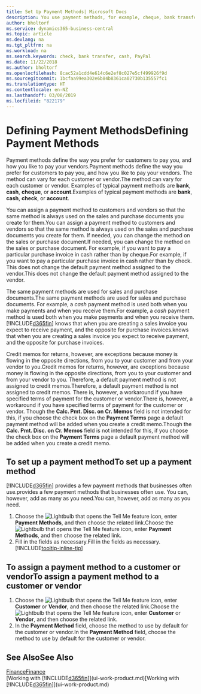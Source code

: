 ```yaml
---
title: Set Up Payment Methods| Microsoft Docs
description: You use payment methods, for example, cheque, bank transfer, cash, or PayPal, to define how sales and purchase invoices will be paid.
author: bholtorf
ms.service: dynamics365-business-central
ms.topic: article
ms.devlang: na
ms.tgt_pltfrm: na
ms.workload: na
ms.search.keywords: check, bank transfer, cash, PayPal
ms.date: 11/22/2018
ms.author: bholtorf
ms.openlocfilehash: 8cac52a1cdd4e614c6e2ef8c027e5cf499926f9d
ms.sourcegitcommit: 1bcfaa99ea302e6b84b8361ca02730b135557fc1
ms.translationtype: HT
ms.contentlocale: en-NZ
ms.lasthandoff: 03/08/2019
ms.locfileid: "822179"
---
```

# <a name="defining-payment-methods"></a><span data-ttu-id="08f04-103">Defining Payment Methods</span><span class="sxs-lookup"><span data-stu-id="08f04-103">Defining Payment Methods</span></span>
<span data-ttu-id="08f04-104">Payment methods define the way you prefer for customers to pay you, and how you like to pay your vendors.</span><span class="sxs-lookup"><span data-stu-id="08f04-104">Payment methods define the way you prefer for customers to pay you, and how you like to pay your vendors.</span></span> <span data-ttu-id="08f04-105">The method can vary for each customer or vendor.</span><span class="sxs-lookup"><span data-stu-id="08f04-105">The method can vary for each customer or vendor.</span></span> <span data-ttu-id="08f04-106">Examples of typical payment methods are **bank**, **cash**, **cheque**, or **account**.</span><span class="sxs-lookup"><span data-stu-id="08f04-106">Examples of typical payment methods are **bank**, **cash**, **check**, or **account**.</span></span> 

<span data-ttu-id="08f04-107">You can assign a payment method to customers and vendors so that the same method is always used on the sales and purchase documents you create for them.</span><span class="sxs-lookup"><span data-stu-id="08f04-107">You can assign a payment method to customers and vendors so that the same method is always used on the sales and purchase documents you create for them.</span></span> <span data-ttu-id="08f04-108">If needed, you can change the method on the sales or purchase document.</span><span class="sxs-lookup"><span data-stu-id="08f04-108">If needed, you can change the method on the sales or purchase document.</span></span> <span data-ttu-id="08f04-109">For example, if you want to pay a particular purchase invoice in cash rather than by cheque.</span><span class="sxs-lookup"><span data-stu-id="08f04-109">For example, if you want to pay a particular purchase invoice in cash rather than by check.</span></span> <span data-ttu-id="08f04-110">This does not change the default payment method assigned to the vendor.</span><span class="sxs-lookup"><span data-stu-id="08f04-110">This does not change the default payment method assigned to the vendor.</span></span>

<span data-ttu-id="08f04-111">The same payment methods are used for sales and purchase documents.</span><span class="sxs-lookup"><span data-stu-id="08f04-111">The same payment methods are used for sales and purchase documents.</span></span> <span data-ttu-id="08f04-112">For example, a _cash_ payment method is used both when you make payments and when you receive them.</span><span class="sxs-lookup"><span data-stu-id="08f04-112">For example, a _cash_ payment method is used both when you make payments and when you receive them.</span></span> [!INCLUDE[d365fin](includes/d365fin_md.md)] <span data-ttu-id="08f04-113">knows that when you are creating a sales invoice you expect to receive payment, and the opposite for purchase invoices.</span><span class="sxs-lookup"><span data-stu-id="08f04-113">knows that when you are creating a sales invoice you expect to receive payment, and the opposite for purchase invoices.</span></span> 

<span data-ttu-id="08f04-114">Credit memos for returns, however, are exceptions because money is flowing in the opposite directions, from you to your customer and from your vendor to you.</span><span class="sxs-lookup"><span data-stu-id="08f04-114">Credit memos for returns, however, are exceptions because money is flowing in the opposite directions, from you to your customer and from your vendor to you.</span></span> <span data-ttu-id="08f04-115">Therefore, a default payment method is not assigned to credit memos.</span><span class="sxs-lookup"><span data-stu-id="08f04-115">Therefore, a default payment method is not assigned to credit memos.</span></span> <span data-ttu-id="08f04-116">There is, however, a workaround if you have specified terms of payment for the customer or vendor.</span><span class="sxs-lookup"><span data-stu-id="08f04-116">There is, however, a workaround if you have specified terms of payment for the customer or vendor.</span></span> <span data-ttu-id="08f04-117">Though the **Calc. Pmt. Disc. on Cr. Memos** field is not intended for this, if you choose the check box on the **Payment Terms** page a default payment method will be added when you create a credit memo.</span><span class="sxs-lookup"><span data-stu-id="08f04-117">Though the **Calc. Pmt. Disc. on Cr. Memos** field is not intended for this, if you choose the check box on the **Payment Terms** page a default payment method will be added when you create a credit memo.</span></span>

## <a name="to-set-up-a-payment-method"></a><span data-ttu-id="08f04-118">To set up a payment method</span><span class="sxs-lookup"><span data-stu-id="08f04-118">To set up a payment method</span></span>
[!INCLUDE[d365fin](includes/d365fin_md.md)] <span data-ttu-id="08f04-119">provides a few payment methods that businesses often use.</span><span class="sxs-lookup"><span data-stu-id="08f04-119">provides a few payment methods that businesses often use.</span></span> <span data-ttu-id="08f04-120">You can, however, add as many as you need.</span><span class="sxs-lookup"><span data-stu-id="08f04-120">You can, however, add as many as you need.</span></span>

1. <span data-ttu-id="08f04-121">Choose the ![Lightbulb that opens the Tell Me feature](media/ui-search/search_small.png "Tell me what you want to do") icon, enter **Payment Methods**, and then choose the related link.</span><span class="sxs-lookup"><span data-stu-id="08f04-121">Choose the ![Lightbulb that opens the Tell Me feature](media/ui-search/search_small.png "Tell me what you want to do") icon, enter **Payment Methods**, and then choose the related link.</span></span>
2. <span data-ttu-id="08f04-122">Fill in the fields as necessary.</span><span class="sxs-lookup"><span data-stu-id="08f04-122">Fill in the fields as necessary.</span></span> [!INCLUDE[tooltip-inline-tip](includes/tooltip-inline-tip_md.md)]

## <a name="to-assign-a-payment-method-to-a-customer-or-vendor"></a><span data-ttu-id="08f04-123">To assign a payment method to a customer or vendor</span><span class="sxs-lookup"><span data-stu-id="08f04-123">To assign a payment method to a customer or vendor</span></span>
1. <span data-ttu-id="08f04-124">Choose the ![Lightbulb that opens the Tell Me feature](media/ui-search/search_small.png "Tell me what you want to do") icon, enter **Customer** or **Vendor**, and then choose the related link.</span><span class="sxs-lookup"><span data-stu-id="08f04-124">Choose the ![Lightbulb that opens the Tell Me feature](media/ui-search/search_small.png "Tell me what you want to do") icon, enter **Customer** or **Vendor**, and then choose the related link.</span></span>
2. <span data-ttu-id="08f04-125">In the **Payment Method** field, choose the method to use by default for the customer or vendor.</span><span class="sxs-lookup"><span data-stu-id="08f04-125">In the **Payment Method** field, choose the method to use by default for the customer or vendor.</span></span>

## <a name="see-also"></a><span data-ttu-id="08f04-126">See Also</span><span class="sxs-lookup"><span data-stu-id="08f04-126">See Also</span></span>
[<span data-ttu-id="08f04-127">Finance</span><span class="sxs-lookup"><span data-stu-id="08f04-127">Finance</span></span>](finance.md)  
<span data-ttu-id="08f04-128">[Working with [!INCLUDE[d365fin](includes/d365fin_md.md)]](ui-work-product.md)</span><span class="sxs-lookup"><span data-stu-id="08f04-128">[Working with [!INCLUDE[d365fin](includes/d365fin_md.md)]](ui-work-product.md)</span></span>  
